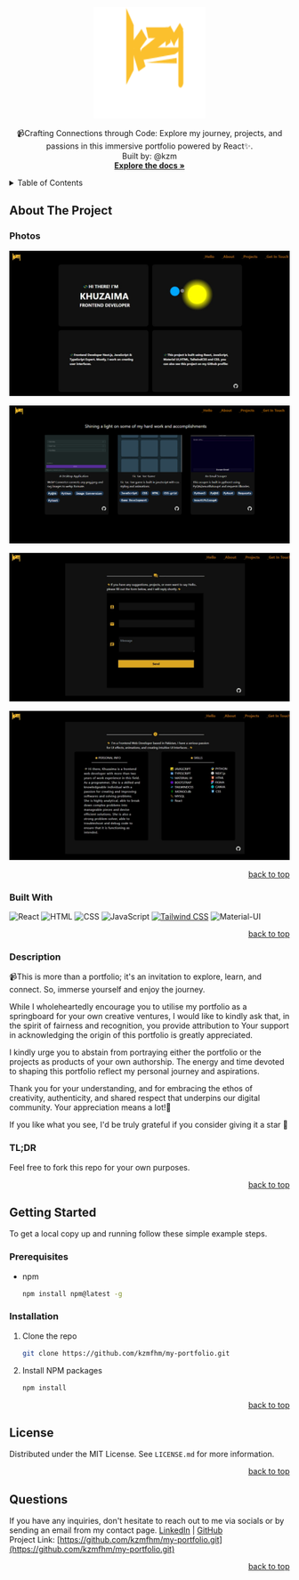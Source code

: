 <a name="readme-top"></a>

  <div align="center">
  <img src="src/images/logo.svg" alt="Logo" width="200" height="200">
  <p>
  📹Crafting Connections through Code: Explore my journey, projects, and passions in this immersive portfolio powered by React✨.
      <br/>
      Built by: @kzm
      <br/>
      <a href="https://github.com/kzmfhm/my-portfolio"><strong>Explore the docs »</strong></a>
      <br/>
     </p>
  </div>
   <!-- TABLE OF CONTENTS -->
    <details>
    <summary>Table of Contents</summary>
    <ol>
      <li>
        <a href="#about-the-project">About The Project</a>
        <ul>
          <li><a href="#photos">Photos</a></li>
          <li><a href="#built-with">Built With</a></li>
          <li><a href="#description">Description</a></li>
        </ul>
      </li>
      <li>
          <a href="#getting-started">Getting Started</a>
        <ul>
          <li><a href="#prerequisites">Prerequisites</a></li>
          <li><a href="#installation">Installation</a></li>
        </ul>
      </li>
      <li><a href="#license">License</a></li>
      <li><a href="#questions">Questions</a></li>
    </ol>
  </details>
  <!-- ABOUT THE PROJECT -->

## About The Project

### Photos

![My React Portfolio Screen Shot](src/images/home-page.jpg)

![My React Portfolio Screen Shot](src/images/project-page.png)

![My React Portfolio Screen Shot](src/images/contact-page.jpg)

![My React Portfolio Screen Shot](src/images/about-page.jpg)

  <p align="right"><a href="#readme-top">back to top</a></p>
  
  ### Built With
  
  ![React](https://img.shields.io/badge/React-20232A?style=for-the-badge&logo=React&logoColor=61DAFB)
  ![HTML](https://img.shields.io/badge/HTML-5E5E5E?style=for-the-badge&logo=html5)
  ![CSS](https://img.shields.io/badge/CSS-1572B6?style=for-the-badge&logo=css3)
  ![JavaScript](https://img.shields.io/badge/JavaScript-F7DF1E?style=for-the-badge&logo=javascript)
[![Tailwind CSS](https://img.shields.io/badge/Tailwind%20CSS-38B2AC?style=for-the-badge&logo=tailwind-css)](https://tailwindcss.com/)
![Material-UI](https://img.shields.io/badge/Material--UI-0081CB?style=for-the-badge&logo=material-ui)

  <p align="right"><a href="#readme-top">back to top</a></p>
  
  ### Description
  
📹This is more than a portfolio; it's an invitation to explore, learn, and connect. So, immerse yourself and enjoy the journey.

While I wholeheartedly encourage you to utilise my portfolio as a springboard for your own creative ventures, I would like to kindly ask that, in the spirit of fairness and recognition, you provide attribution to Your support in acknowledging the origin of this portfolio is greatly appreciated.

I kindly urge you to abstain from portraying either the portfolio or the projects as products of your own authorship. The energy and time devoted to shaping this portfolio reflect my personal journey and aspirations.

Thank you for your understanding, and for embracing the ethos of creativity, authenticity, and shared respect that underpins our digital community. Your appreciation means a lot!🌟

If you like what you see, I'd be truly grateful if you consider giving it a star 🌟

<h3>TL;DR</h3>
Feel free to fork this repo for your own purposes.

  <p align="right"><a href="#readme-top">back to top</a></p>

<!-- GETTING STARTED -->

## Getting Started

To get a local copy up and running follow these simple example steps.

### Prerequisites

- npm
  ```sh
  npm install npm@latest -g
  ```

### Installation

1. Clone the repo
   ```sh
   git clone https://github.com/kzmfhm/my-portfolio.git
   ```
2. Install NPM packages
   ```sh
   npm install
   ```
    <p align="right"><a href="#readme-top">back to top</a></p>
   <!-- LICENSE -->

## License

Distributed under the MIT License. See `LICENSE.md` for more information.

<p align="right"><a href="#readme-top">back to top</a></p>

<!-- QUESTIONS -->

## Questions

If you have any inquiries, don't hesitate to reach out to me via socials or by sending an email from my contact page.
<a href="https://www.linkedin.com/in/khuzaima-n-658b98268/">LinkedIn</a> | <a href="https://github.com/kzmfhm">GitHub</a><br/>
Project Link: [https://github.com/kzmfhm/my-portfolio.git](https://github.com/kzmfhm/my-portfolio.git)

<p align="right"><a href="#readme-top">back to top</a></p>
